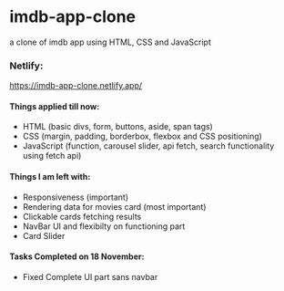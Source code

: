 # imdb-app-clone
a clone of imdb app using HTML, CSS and JavaScript

### Netlify:

https://imdb-app-clone.netlify.app/

#### Things applied till now:

- HTML (basic divs, form, buttons, aside, span tags)
- CSS (margin, padding, borderbox, flexbox and CSS positioning)
- JavaScript (function, carousel slider, api fetch, search functionality using fetch api)

#### Things I am left with:

- Responsiveness (important)
- Rendering data for movies card (most important)
- Clickable cards fetching results
- NavBar UI and flexibilty on functioning part
- Card Slider

#### Tasks Completed  on 18 November:

- Fixed Complete UI part sans navbar

